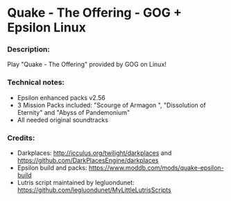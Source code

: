 # Quake - The Offering - GOG + Epsilon Linux
### Description:
Play "Quake - The Offering" provided by GOG on Linux!
### Technical notes:
- Epsilon enhanced packs v2.56
- 3 Mission Packs included: "Scourge of Armagon ", "Dissolution of Eternity" and "Abyss of Pandemonium"
- All needed original soundtracks
### Credits:
- Darkplaces: http://icculus.org/twilight/darkplaces and https://github.com/DarkPlacesEngine/darkplaces
- Epsilon build and packs: https://www.moddb.com/mods/quake-epsilon-build
- Lutris script maintained by legluondunet: https://github.com/legluondunet/MyLittleLutrisScripts
